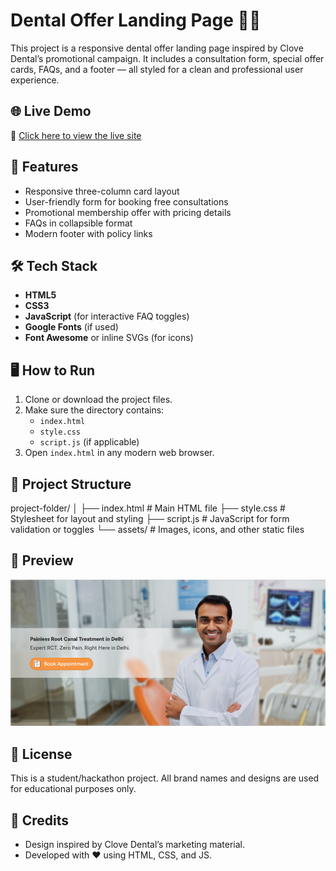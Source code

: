 # Dental Offer Landing Page 🦷✨

This project is a responsive dental offer landing page inspired by Clove Dental’s promotional campaign. It includes a consultation form, special offer cards, FAQs, and a footer — all styled for a clean and professional user experience.

## 🌐 Live Demo

🔗 [Click here to view the live site](https://clove-dental-as.netlify.app)  

## 📌 Features

- Responsive three-column card layout
- User-friendly form for booking free consultations
- Promotional membership offer with pricing details
- FAQs in collapsible format
- Modern footer with policy links

## 🛠️ Tech Stack

- **HTML5**
- **CSS3**
- **JavaScript** (for interactive FAQ toggles)
- **Google Fonts** (if used)
- **Font Awesome** or inline SVGs (for icons)

## 🖥️ How to Run

1. Clone or download the project files.
2. Make sure the directory contains:
   - `index.html`
   - `style.css`
   - `script.js` (if applicable)
3. Open `index.html` in any modern web browser.

## 📂 Project Structure

project-folder/
│
├── index.html # Main HTML file
├── style.css # Stylesheet for layout and styling
├── script.js # JavaScript for form validation or toggles
└── assets/ # Images, icons, and other static files


## 📸 Preview

![Landing Page Preview](./1.png)

## 📃 License

This is a student/hackathon project. All brand names and designs are used for educational purposes only.

## 🙏 Credits

- Design inspired by Clove Dental’s marketing material.
- Developed with ❤️ using HTML, CSS, and JS.


